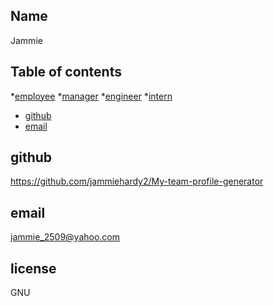 
  ## Name
  Jammie
## Table of contents
*[employee](#employee)
*[manager](#manager)
*[engineer](#engineer)
*[intern](#intern)
* [github](#github)
* [email](#email)
## github
https://github.com/jammiehardy2/My-team-profile-generator

## email
jammie_2509@yahoo.com

## license
GNU